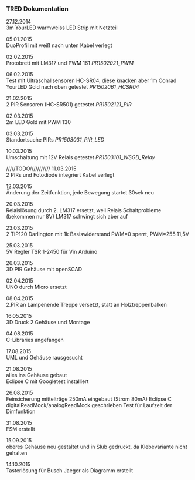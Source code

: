 ### TRED Dokumentation

27.12.2014  
3m YourLED warmweiss LED Strip mit Netzteil

05.01.2015  
DuoProfil mit weiß nach unten
Kabel verlegt

02.02.2015  
Protobrett mit LM317 und PWM 161
*PR1502021_PWM*

06.02.2015  
Test mit Ultraschallsensoren HC-SR04, diese knacken aber
1m Conrad YourLED Gold nach oben getestet
*PR1502061_HCSR04*

21.02.2015  
2 PIR Sensoren (HC-SR501) getestet
*PR1502121_PIR*

02.03.2015  
2m LED Gold mit PWM 130

03.03.2015  
Standortsuche PIRs
*PR1503031_PIR_LED*

10.03.2015  
Umschaltung mit 12V Relais getestet
*PR1503101_WSGD_Relay*

/////TODO///////////
11.03.2015  
2 PIRs und Fotodiode integriert
Kabel verlegt

12.03.2015  
Änderung der Zeitfunktion, jede Bewegung startet 30sek neu

20.03.2015  
Relaislösung durch 2. LM317 ersetzt, weil Relais Schaltprobleme (bekommen nur 8V)
LM317 schwingt sich aber auf

23.03.2015  
2 TIP120 Darlington mit 1k Basiswiderstand
PWM=0 sperrt, PWM=255 11,5V

25.03.2015  
5V Regler TSR 1-2450 für Vin Arduino

26.03.2015  
3D PIR Gehäuse mit openSCAD

02.04.2015  
UNO durch Micro ersetzt

08.04.2015  
2.PIR an Lampenende Treppe versetzt, statt an Holztreppenbalken

16.05.2015  
3D Druck 2 Gehäuse und Montage

04.08.2015  
C-Libraries angefangen

17.08.2015  
UML und Gehäuse rausgesucht

21.08.2015  
alles ins Gehäuse gebaut  
Eclipse C mit Googletest installiert

26.08.2015  
Feinsicherung mittelträge 250mA eingebaut (Strom 80mA)
Eclipse C digitalReadMock/analogReadMock geschrieben
Test für Laufzeit der Dimfunktion

31.08.2015  
FSM erstellt

15.09.2015  
oberes Gehäuse neu gestaltet und in Slub gedruckt, da Klebevariante nicht gehalten

14.10.2015  
Tasterlösung für Busch Jaeger als Diagramm erstellt